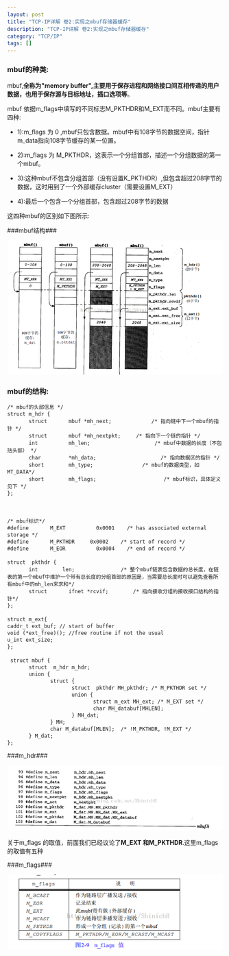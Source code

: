 ```yaml
---
layout: post
title: "TCP-IP详解 卷2:实现之mbuf存储器缓存"
description: "TCP-IP详解 卷2:实现之mbuf存储器缓存"
category: "TCP/IP"
tags: []
---
```


### mbuf的种类:       

mbuf,**全称为"memory buffer",主要用于保存进程和网络接口间互相传递的用户数据，也用于保存源与目标地址，插口选项等**。

mbuf 依据m_flags中填写的不同标志M_PKTHDR和M_EXT而不同。mbuf主要有四种:

* 1):m\_flags 为 0 ,mbuf只包含数据。mbuf中有108字节的数据空间，指针m_data指向108字节缓存的某一位置。

* 2):m_flags 为 M\_PKTHDR，这表示一个分组首部，描述一个分组数据的第一个mbuf。

* 3):这种mbuf不包含分组首部（没有设置K\_PKTHDR）,但包含超过208字节的数据，这时用到了一个外部缓存cluster（需要设置M\_EXT）

* 4):最后一个包含一个分组首部，包含超过208字节的数据

这四种mbuf的区别如下图所示:

###mbuf结构###

![mbuf](/images/mbuf.png)

### mbuf的结构:

	
	/* mbuf的头部信息 */
	struct m_hdr {
	       struct       mbuf *mh_next;             /* 指向链中下一个mbuf的指针 */
	       struct       mbuf *mh_nextpkt;     /* 指向下一个链的指针 */
	       int          mh_len;                     /* mbuf中数据的长度（不包括头部） */
	       char         *mh_data;                     /* 指向数据区的指针 */
	       short        mh_type;                /* mbuf的数据类型，如MT_DATA*/
	       short        mh_flags;                      /* mbuf标识，具体定义见下 */
	};



	/* mbuf标识*/
	#define       M_EXT          0x0001    /* has associated external storage */
	#define       M_PKTHDR     0x0002    /* start of record */
	#define       M_EOR          0x0004    /* end of record */
	 
	struct  pkthdr {
	       int        len;               /* 整个mbuf链表包含数据的总长度，在链表的第一个mbuf中维护一个带有总长度的分组首部的原因是，当需要总长度时可以避免查看所有mbuf中的mh_len来求和*/
	       struct       ifnet *rcvif;        /* 指向接收分组的接收接口结构的指针*/
	};

	struct m_ext{
	caddr_t ext_buf; // start of buffer
	void (*ext_free)(); //free routine if not the usual
	u_int ext_size;
	};

	 struct mbuf {
	       struct  m_hdr m_hdr;
	       union {
	              struct {
	                     struct  pkthdr MH_pkthdr; /* M_PKTHDR set */
	                     union {
	                            struct m_ext MH_ext; /* M_EXT set */
	                            char MH_databuf[MHLEN];
	                     } MH_dat;
	              } MH;
	              char M_databuf[MLEN];  /* !M_PKTHDR, !M_EXT */
	       } M_dat;
	};



###m_hdr###

![m_hdr](/images/m_hdr.png)



关于m_flags 的取值，前面我们已经议论了**M_EXT 和M_PKTHDR**.这里m_flags 的取值有五种

###m_flags###

![m_flags](/images/m_flags.png)